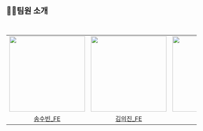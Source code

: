 ## 🧚🏻팀원 소개
<br/>
<table align="center">
  <tr>
    <td>
      <a href="https://github.com/subinsong01">
        <img src="https://avatars.githubusercontent.com/u/134045937?v=4" width="200"/>
      </a>
    </td>
    <td>
      <a href="https://github.com/Eu1j1n">
        <img src="https://avatars.githubusercontent.com/u/162551578?v=4" width="200"/>
      </a>
    </td>
    <td>
      <a href="https://github.com/gwagjiug">
        <img src="https://avatars.githubusercontent.com/u/99489686?v=4" width="200"/>
      </a>
    </td>
  </tr>
  <tr>
    <td align="center">
      <a href="https://github.com/subinsong01">
        송수빈_FE
      </a>
    </td>
    <td align="center">
      <a href="https://github.com/Eu1j1n">
        김의진_FE
      </a>
    </td>
    <td align="center">
      <a href="https://github.com/gwagjiug">
        곽지욱_FE
      </a>
    </td>
  </tr>
</table>
<table align="center">
